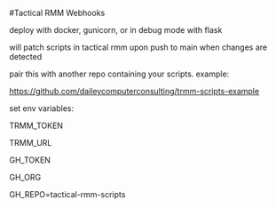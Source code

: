 #Tactical RMM Webhooks

deploy with docker, gunicorn, or in debug mode with flask

will patch scripts in tactical rmm upon push to main when changes are detected

pair this with another repo containing your scripts. example:

https://github.com/daileycomputerconsulting/trmm-scripts-example

set env variables:

TRMM_TOKEN

TRMM_URL

GH_TOKEN

GH_ORG

GH_REPO=tactical-rmm-scripts